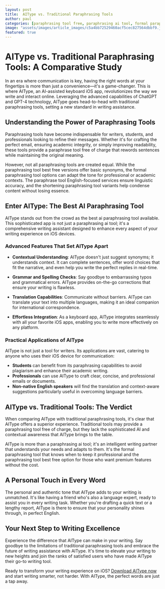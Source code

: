 ```yaml
---
layout: post
title:  AIType vs. Traditional Paraphrasing Tools
author: paul
categories: [paraphrasing tool free, paraphrasing ai tool, formal paraphrasing tool, paraphrasing tool best free, paraphrase tool english, shortening paraphrasing tool, best ai paraphrasing tool]
image: "assets/images/article_images/c5a4bb72529460acf5cec827564dbbf9.jpg"
featured: true
---
```


# AIType vs. Traditional Paraphrasing Tools: A Comparative Study

In an era where communication is key, having the right words at your fingertips is more than just a convenience—it's a game-changer. This is where AIType, an AI-assisted keyboard iOS app, revolutionizes the way we write and interact online. Leveraging the advanced capabilities of ChatGPT and GPT-4 technology, AIType goes head-to-head with traditional paraphrasing tools, setting a new standard in writing assistance.

## Understanding the Power of Paraphrasing Tools

Paraphrasing tools have become indispensable for writers, students, and professionals looking to refine their messages. Whether it's for crafting the perfect email, ensuring academic integrity, or simply improving readability, these tools provide a paraphrase tool free of charge that rewords sentences while maintaining the original meaning.

However, not all paraphrasing tools are created equal. While the paraphrasing tool best free versions offer basic synonyms, the formal paraphrasing tool options can adapt the tone for professional or academic contexts. The paraphrase tool English-focused services ensure linguistic accuracy, and the shortening paraphrasing tool variants help condense content without losing essence.

## Enter AIType: The Best AI Paraphrasing Tool

AIType stands out from the crowd as the best ai paraphrasing tool available. This sophisticated app is not just a paraphrasing ai tool; it's a comprehensive writing assistant designed to enhance every aspect of your writing experience on iOS devices.

### Advanced Features That Set AIType Apart

- **Contextual Understanding**: AIType doesn't just suggest synonyms; it understands context. It can complete sentences, offer word choices that fit the narrative, and even help you write the perfect replies in real-time.

- **Grammar and Spelling Checks**: Say goodbye to embarrassing typos and grammatical errors. AIType provides on-the-go corrections that ensure your writing is flawless.

- **Translation Capabilities**: Communicate without barriers. AIType can translate your text into multiple languages, making it an ideal companion for international correspondence.

- **Effortless Integration**: As a keyboard app, AIType integrates seamlessly with all your favorite iOS apps, enabling you to write more effectively on any platform.

### Practical Applications of AIType

AIType is not just a tool for writers. Its applications are vast, catering to anyone who uses their iOS device for communication:

- **Students** can benefit from its paraphrasing capabilities to avoid plagiarism and enhance their academic writing.
- **Professionals** can use AIType to craft clear, concise, and professional emails or documents.
- **Non-native English speakers** will find the translation and context-aware suggestions particularly useful in overcoming language barriers.

## AIType vs. Traditional Tools: The Verdict

When comparing AIType with traditional paraphrasing tools, it's clear that AIType offers a superior experience. Traditional tools may provide a paraphrasing tool free of charge, but they lack the sophisticated AI and contextual awareness that AIType brings to the table.

AIType is more than a paraphrasing ai tool; it's an intelligent writing partner that understands your needs and adapts to them. It's the formal paraphrasing tool that knows when to keep it professional and the paraphrasing tool best free option for those who want premium features without the cost.

## A Personal Touch in Every Word

The personal and authentic tone that AIType adds to your writing is unmatched. It's like having a friend who's also a language expert, ready to assist you in every writing task. Whether you're drafting a quick text or a lengthy report, AIType is there to ensure that your personality shines through, in perfect English.

## Your Next Step to Writing Excellence

Experience the difference that AIType can make in your writing. Say goodbye to the limitations of traditional paraphrasing tools and embrace the future of writing assistance with AIType. It's time to elevate your writing to new heights and join the ranks of satisfied users who have made AIType their go-to writing tool.

Ready to transform your writing experience on iOS? [Download AIType now](https://apps.apple.com/us/app/aitype-grammar-check-keyboard/id6469163944) and start writing smarter, not harder. With AIType, the perfect words are just a tap away.